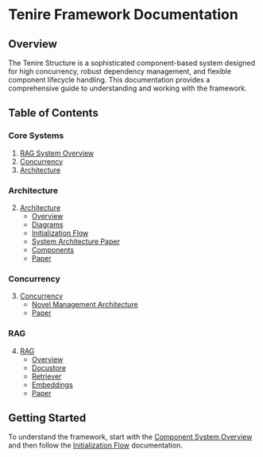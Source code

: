# Tenire Framework Documentation

## Overview
The Tenire Structure is a sophisticated component-based system designed for high concurrency, robust dependency management, and flexible component lifecycle handling. This documentation provides a comprehensive guide to understanding and working with the framework.

## Table of Contents

### Core Systems
1. [RAG System Overview](rag/overview.md)
2. [Concurrency](concurrency/system_architecture.md)
3. [Architecture](architecture/system_architecture.md)

### Architecture
2. [Architecture](architecture/)
   - [Overview](architecture/overview.md)
   - [Diagrams](architecture/diagrams/diagrams.md)
   - [Initialization Flow](architecture/initialization/flow.md)
   - [System Architecture Paper](architecture/system_architecture_paper.md)
   - [Components](architecture/components/overview.md)
   - [Paper](architecture/system_architecture_paper.md)

### Concurrency
3. [Concurrency](concurrency/)
   - [Novel Management Architecture](concurrency/system_architecture.md)
   - [Paper](concurrency/concurrency.md)

### RAG
4. [RAG](rag/)
   - [Overview](rag/overview.md)
   - [Docustore](rag/docustore.md)
   - [Retriever](rag/retriever.md)
   - [Embeddings](rag/embeddings.md)
   - [Paper](rag/rag_paper.md)

## Getting Started
To understand the framework, start with the [Component System Overview](architecture/components/overview.md) and then follow the [Initialization Flow](architecture/initialization/flow.md) documentation.
